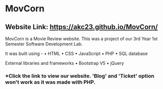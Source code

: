 # MovCorn

## Website Link: https://akc23.github.io/MovCorn/

MovCorn is a Movie Review website. This was a project of our 3rd Year 1st Semester Software Development Lab.

It was built using -
• HTML
• CSS
• JavaScript
• PHP
• SQL database

External libraries and frameworks
• Bootstrap V5
• jQuery


### *Click the link to view our website. 'Blog' and 'Ticket' option won't work as it was made with PHP.
